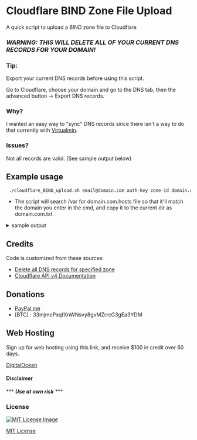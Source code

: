 # Cloudflare BIND Zone File Upload

 A quick script to upload a BIND zone file to Cloudflare

### *WARNING: THIS WILL DELETE ALL OF YOUR CURRENT DNS RECORDS FOR YOUR DOMAIN!*

### Tip:

Export your current DNS records before using this script.

Go to Cloudflare, choose your domain and go to the DNS tab,
then the advanced button -> Export DNS records.

### Why?

I wanted an easy way to "sync" DNS records since there isn't a way to do that currently with [Virtualmin](https://github.com/virtualmin/virtualmin-gpl).

### Issues?

Not all records are valid. (See sample output below)

## Example usage

```bash
 ./cloudflare_BIND_upload.sh email@domain.com auth-key zone-id domain.com false
 ```

- The script will search /var for domain.com.hosts file so that it'll match the domain you enter in the cmd, and copy it to the current dir as domain.com.txt

<details><summary>sample output</summary><p>

```bash

 {"result":{"id":"xxxxxxxxxxxxxxxxxxxxxxxxxx"},"success":true,"errors":[],"messages":[]}{"result":{"id":"xxxxxxxxxxxxxxxxxxxxxxxxxx"},"success":true,"errors":[],"messages":[]}{"result":{"id":"xxxxxxxxxxxxxxxxxxxxxxxxxx"},"success":true,"errors":[],"messages":[]}{"result":{"id":"xxxxxxxxxxxxxxxxxxxxxxxxxx"},"success":true,"errors":[],"messages":[]}{"result":{"id":"xxxxxxxxxxxxxxxxxxxxxxxxxx"},"success":true,"errors":[],"messages":[]}{"result":{"id":"xxxxxxxxxxxxxxxxxxxxxxxxxx"},"success":true,"errors":[],"messages":[]}{"result":{"id":"xxxxxxxxxxxxxxxxxxxxxxxxxx"},"success":true,"errors":[],"messages":[]}{"result":{"id":"xxxxxxxxxxxxxxxxxxxxxxxxxx"},"success":true,"errors":[],"messages":[]}{"result":{"id":"xxxxxxxxxxxxxxxxxxxxxxxxxx"},"success":true,"errors":[],"messages":[]}{"result":{"id":"xxxxxxxxxxxxxxxxxxxxxxxxxx"},"success":true,"errors":[],"messages":[]}{"result":{"id":"xxxxxxxxxxxxxxxxxxxxxxxxxx"},"success":true,"errors":[],"messages":[]}{"result":{"id":"xxxxxxxxxxxxxxxxxxxxxxxxxx"},"success":true,"errors":[],"messages":[]}{"result":{"id":"xxxxxxxxxxxxxxxxxxxxxxxxxx"},"success":true,"errors":[],"messages":[]}{"result":{"id":"xxxxxxxxxxxxxxxxxxxxxxxxxx"},"success":true,"errors":[],"messages":[]}{"result":{"id":"xxxxxxxxxxxxxxxxxxxxxxxxxx"},"success":true,"errors":[],"messages":[]}{"result":{"id":"xxxxxxxxxxxxxxxxxxxxxxxxxx"},"success":true,"errors":[],"messages":[]}{"result":{"id":"xxxxxxxxxxxxxxxxxxxxxxxxxx"},"success":true,"errors":[],"messages":[]}{"result":{"id":"xxxxxxxxxxxxxxxxxxxxxxxxxx"},"success":true,"errors":[],"messages":[]}{"result":{"recs_added":18,"recs_added_by_type":{"A":9,"DNSKEY":2,"DS":2,"MX":1,"NS":1,"TXT":3},"total_records_parsed":19},"success":true,"errors":[],"messages":[{"code":9002,"message":"domain.com.: DNS record type is invalid."},{"code":9002,"message":"domain.com.: DNS record type is invalid."},{"code":9002,"message":"domain.com.: DNS record type is invalid."},{"code":9002,"message":"domain.com.: DNS record type is invalid."},{"code":9002,"message":"domain.com.: DNS record type is invalid."},{"code":9002,"message":"domain.com.: DNS record type is invalid."},{"code":9002,"message":"domain.com.: DNS record type is invalid."},{"code":9002,"message":"domain.com.: DNS record type is invalid."},{"code":9002,"message":"domain.com.: DNS record type is invalid."},{"code":9002,"message":"_dmarc.domain.com.: DNS record type is invalid."},{"code":9002,"message":"_dmarc.domain.com.: DNS record type is invalid."},{"code":9002,"message":"_dmarc.domain.com.: DNS record type is invalid."},{"code":9002,"message":"202101._domainkey.domain.com.: DNS record type is invalid."},{"code":9002,"message":"202101._domainkey.domain.com.: DNS record type is invalid."},{"code":9002,"message":"202101._domainkey.domain.com.: DNS record type is invalid."},{"code":9002,"message":"autoconfig.domain.com.: DNS record type is invalid."},{"code":9002,"message":"autoconfig.domain.com.: DNS record type is invalid."},{"code":9002,"message":"autoconfig.domain.com.: DNS record type is invalid."},{"code":9002,"message":"autodiscover.domain.com.: DNS record type is invalid."},{"code":9002,"message":"autodiscover.domain.com.: DNS record type is invalid."},{"code":9002,"message":"autodiscover.domain.com.: DNS record type is invalid."},{"code":9002,"message":"ftp.domain.com.: DNS record type is invalid."},{"code":9002,"message":"ftp.domain.com.: DNS record type is invalid."},{"code":9002,"message":"ftp.domain.com.: DNS record type is invalid."},{"code":9002,"message":"localhost.domain.com.: DNS record type is invalid."},{"code":9002,"message":"localhost.domain.com.: DNS record type is invalid."},{"code":9002,"message":"localhost.domain.com.: DNS record type is invalid."},{"code":9002,"message":"m.domain.com.: DNS record type is invalid."},{"code":9002,"message":"m.domain.com.: DNS record type is invalid."},{"code":9002,"message":"m.domain.com.: DNS record type is invalid."},{"code":9002,"message":"mail.domain.com.: DNS record type is invalid."},{"code":9002,"message":"mail.domain.com.: DNS record type is invalid."},{"code":9002,"message":"mail.domain.com.: DNS record type is invalid."},{"code":9002,"message":"ns1.domain.com.: DNS record type is invalid."},{"code":9002,"message":"ns1.domain.com.: DNS record type is invalid."},{"code":9002,"message":"ns1.domain.com.: DNS record type is invalid."},{"code":9002,"message":"www.domain.com.: DNS record type is invalid."},{"code":9002,"message":"www.domain.com.: DNS record type is invalid."},{"code":9002,"message":"www.domain.com.: DNS record type is invalid."},{"code":81055,"message":"mail.domain.com: Non-NS records with that host already exist."}]}#
 
 ```
</p></details>

## Credits
Code is customized from these sources:
- [Delete all DNS records for specified zone](https://gist.github.com/slayer/442fa2fffed57f8409e0b23bd0673a92)
- [Cloudflare API v4 Documentation](https://api.cloudflare.com/)

## Donations 
- [PayPal me](https://paypal.me/milanddata)
- [BTC] : 33mjmoPxqfXnWNsvy8gvMZrrcG3gEa3YDM

## Web Hosting

Sign up for web hosting using this link, and receive $100 in credit over 60 days.

[DigitalOcean](https://m.do.co/c/f1f2b475fca0)

#### Disclaimer 

*** ***Use at own risk*** ***

### License

[![MIT License Image](https://upload.wikimedia.org/wikipedia/commons/thumb/0/0c/MIT_logo.svg/220px-MIT_logo.svg.png)](https://github.com/tmiland/Cloudflare-BIND-Zone-File-Upload/blob/master/LICENSE)

[MIT License](https://github.com/tmiland/Cloudflare-BIND-Zone-File-Upload/blob/master/LICENSE)
